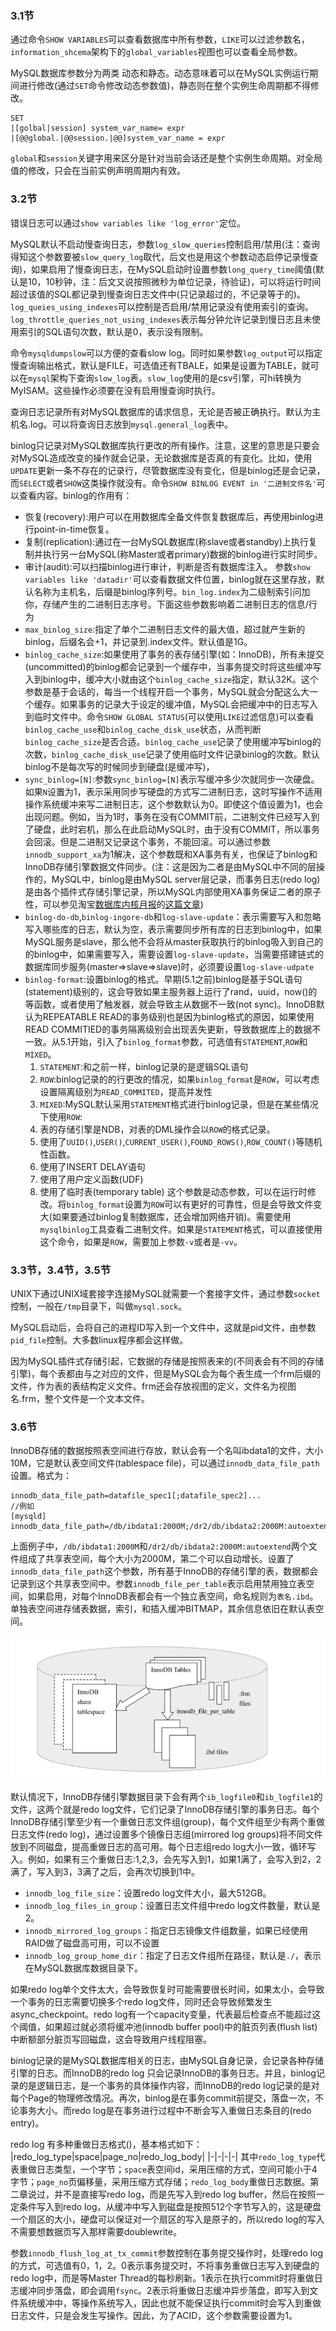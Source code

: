 ### 3.1节
通过命令`SHOW VARIABLES`可以查看数据库中所有参数，`LIKE`可以过滤参数名，`information_shcema`架构下的`global_variables`视图也可以查看全局参数。

MySQL数据库参数分为两类 动态和静态。动态意味着可以在MySQL实例运行期间进行修改(通过`SET`命令修改动态参数值)，静态则在整个实例生命周期都不得修改。
```bnf
SET
|[golbal|session] system_var_name= expr
|[@@global.|@@session.|@@]system_var_name = expr
```
`global`和`session`关键字用来区分是针对当前会话还是整个实例生命周期。对全局值的修改，只会在当前实例声明周期内有效。
### 3.2节
错误日志可以通过`show variables like 'log_error'`定位。

MySQL默认不启动慢查询日志，参数`log_slow_queries`控制启用/禁用(注：查询得知这个参数要被`slow_query_log`取代，后文也是用这个参数动态启停记录慢查询)，如果启用了慢查询日志，在MySQL启动时设置参数`long_query_time`阈值(默认是10，10秒钟，注：后文又说按照微秒为单位记录，待验证)，可以将运行时间超过该值的SQL都记录到慢查询日志文件中(只记录超过的，不记录等于的)。`log_queies_using_indexes`可以控制是否启用/禁用记录没有使用索引的查询。`log_throttle_queries_not_using_indexes`表示每分钟允许记录到慢日志且未使用索引的SQL语句次数，默认是0，表示没有限制。

命令`mysqldumpslow`可以方便的查看slow log。同时如果参数`log_output`可以指定慢查询输出格式，默认是FILE，可选值还有TBALE，如果是设置为TABLE，就可以在`mysql`架构下查询`slow_log`表。`slow_log`使用的是csv引擎，可hi转换为MyISAM。这些操作必须要在没有启用慢查询时执行。

查询日志记录所有对MySQL数据库的请求信息，无论是否被正确执行。默认为主机名.log。可以将查询日志放到`mysql.general_log`表中。

binlog只记录对MySQL数据库执行更改的所有操作。注意，这里的意思是只要会对MySQL造成改变的操作就会记录，无论数据库是否真的有变化。比如，使用`UPDATE`更新一条不存在的记录行，尽管数据库没有变化，但是binlog还是会记录，而`SELECT`或者`SHOW`这类操作就没有。命令`SHOW BINLOG EVENT in '二进制文件名'`可以查看内容。binlog的作用有：
* 恢复(recovery):用户可以在用数据库全备文件恢复数据库后，再使用binlog进行point-in-time恢复。
* 复制(replication):通过在一台MySQL数据库(称slave或者standby)上执行复制并执行另一台MySQL(称Master或者primary)数据的binlog进行实时同步。
* 审计(audit):可以扫描binlog进行审计，判断是否有数据库注入。
参数`show variables like 'datadir'`可以查看数据文件位置，binlog就在这里存放，默认名称为主机名，后缀是binlog序列号。`bin_log.index`为二级制索引问加你，存储产生的二进制日志序号。下面这些参数影响着二进制日志的信息/行为
* `max_binlog_size`:指定了单个二进制日志文件的最大值，超过就产生新的binlog，后缀名会+1，并记录到.index文件。默认值是1G。
* `binlog_cache_size`:如果使用了事务的表存储引擎(如：InnoDB)，所有未提交(uncommitted)的binlog都会记录到一个缓存中，当事务提交时将这些缓冲写入到binlog中，缓冲大小就由这个`binlog_cache_size`指定，默认32K。这个参数是基于会话的，每当一个线程开启一个事务，MySQL就会分配这么大一个缓存。如果事务的记录大于设定的缓冲值，MySQL会把缓冲中的日志写入到临时文件中。命令`SHOW GLOBAL STATUS`(可以使用`LIKE`过滤信息)可以查看`binlog_cache_use`和`binlog_cache_disk_use`状态，从而判断`binlog_cache_size`是否合适。`binlog_cache_use`记录了使用缓冲写binlog的次数，`binlog_cache_disk_use`记录了使用临时文件记录binlog的次数。默认binlog不是每次写的时候同步到硬盘(是缓冲写)，
* `sync_binlog=[N]`:参数`sync_binlog=[N]`表示写缓冲多少次就同步一次硬盘。如果`N`设置为1，表示采用同步写硬盘的方式写二进制日志，这时写操作不适用操作系统缓冲来写二进制日志，这个参数默认为0。即使这个值设置为1，也会出现问题。例如，当为1时，事务在没有COMMIT前，二进制文件已经写入到了硬盘，此时宕机，那么在此启动MySQL时，由于没有COMMIT，所以事务会回滚。但是二进制又记录这个事务，不能回滚。可以通过参数`innodb_support_xa`为1解决，这个参数既和XA事务有关，也保证了binlog和InnoDB存储引擎数据文件同步。(注：这是因为二者是由MySQL中不同的层操作的，MySQL中，binlog是由MySQL server层记录，而事务日志(redo log)是由各个插件式存储引擎记录，所以MySQL内部使用XA事务保证二者的原子性，可以参见淘宝[数据库内核月报](http://mysql.taobao.org/monthly/)的[这篇文章](http://mysql.taobao.org/monthly/2020/05/07/))
* `binlog-do-db`,`binlog-ingore-db`和`log-slave-update`：表示需要写入和忽略写入哪些库的日志，默认为空，表示需要同步所有库的日志到binlog中，如果MySQL服务是slave，那么他不会将从master获取执行的binlog吸入到自己的的binlog中，如果需要写入，需要设置`log-slave-update`，当需要搭建链式的数据库同步服务(master=>slave=>slave)时，必须要设置`log-slave-udpate`
* `binlog-format`:设置binlog的格式。早期(5.1之前)binlog是基于SQL语句(statement)级别的，这会导致如果主服务器上运行了rand，uuid，now()的等函数，或者使用了触发器，就会导致主从数据不一致(not sync)。InnoDB默认为REPEATABLE READ的事务级别也是因为binlog格式的原因，如果使用READ COMMITIED的事务隔离级别会出现丢失更新，导致数据库上的数据不一致。从5.1开始，引入了`binlog_format`参数，可选值有`STATEMENT`,`ROW`和`MIXED`。
  1. `STATEMENT`:和之前一样，binlog记录的是逻辑SQL语句
  2. `ROW`:binlog记录的的行更改的情况，如果`binlog_format`是`ROW`，可以考虑设置隔离级别为`READ_COMMITED`，提高并发性
  3. `MIXED`:MySQL默认采用`STATEMENT`格式进行binlog记录，但是在某些情况下使用`ROW`:
   1. 表的存储引擎是NDB，对表的DML操作会以`ROW`的格式记录。
   2. 使用了`UUID()`,`USER()`,`CURRENT_USER()`,`FOUND_ROWS()`,`ROW_COUNT()`等随机性函数。
   3. 使用了INSERT DELAY语句
   4. 使用了用户定义函数(UDF)
   5. 使用了临时表(temporary table)
这个参数是动态参数，可以在运行时修改。将`binlog_format`设置为`ROW`可以有更好的可靠性，但是会导致文件变大(如果要通过binlog复制数据库，还会增加网络开销)。需要使用`mysqlbinlog`工具查看二进制文件。如果是`STATEMENT`格式，可以直接使用这个命令，如果是`ROW`，需要加上参数`-v`或者是`-vv`。

### 3.3节，3.4节，3.5节
UNIX下通过UNIX域套接字连接MySQL就需要一个套接字文件，通过参数`socket`控制，一般在`/tmp`目录下，叫做`mysql.sock`。

MySQL启动后，会将自己的进程ID写入到一个文件中，这就是pid文件，由参数`pid_file`控制。大多数linux程序都会这样做。

因为MySQL插件式存储引起，它数据的存储是按照表来的(不同表会有不同的存储引擎)，每个表都由与之对应的文件，但是MySQL会为每个表生成一个frm后缀的文件，作为表的表结构定义文件。frm还会存放视图的定义，文件名为视图名.frm，整个文件是一个文本文件。

### 3.6节
InnoDB存储的数据按照表空间进行存放，默认会有一个名叫ibdata1的文件，大小10M，它是默认表空间文件(tablespace file)，可以通过`innodb_data_file_path`设置。格式为：
```
innodb_data_file_path=datafile_spec1[;datafile_spec2]...
//例如
[mysqld]
innodb_data_file_path=/db/ibdata1:2000M;/dr2/db/ibdata2:2000M:autoextend
```
上面例子中，`/db/ibdata1:2000M`和`/dr2/db/ibdata2:2000M:autoextend`两个文件组成了共享表空间，每个大小为2000M，第二个可以自动增长。设置了`innodb_data_file_path`这个参数，所有基于InnoDB的存储引擎的表，数据都会记录到这个共享表空间中。参数`innodb_file_per_table`表示启用禁用独立表空间，如果启用，对每个InnoDB表都会有一个独立表空间，命名规则为`表名.ibd`。单独表空间进存储表数据，索引，和插入缓冲BITMAP，其余信息依旧在默认表空间。

![figure3.1.png "InnoDB存储引擎表文件存储方式"](figure3.1.png "InnoDB存储引擎表文件存储方式")

默认情况下，InnoDB存储引擎数据目录下会有两个`ib_logfile0`和`ib_logfile1`的文件，这两个就是redo log文件，它们记录了InnoDB存储引擎的事务日志。每个InnoDB存储引擎至少有一个重做日志文件组(group)，每个文件组至少有两个重做日志文件(redo log)，通过设置多个镜像日志组(mirrored log groups)将不同文件放到不同磁盘，提高重做日志的高可用。每个日志组redo log大小一致，循环写入。例如，如果有三个重做日志:1,2,3，会先写入到1，如果1满了，会写入到2，2满了，写入到3，3满了之后，会再次切换到1中。

* `innodb_log_file_size`：设置redo log文件大小，最大512GB。
* `innodb_log_files_in_group`：设置日志文件组中redo log文件数量，默认是2。
* `innodb_mirrored_log_groups`：指定日志镜像文件组数量，如果已经使用RAID做了磁盘高可用，可以不设置
* `innodb_log_group_home_dir`：指定了日志文件组所在路径，默认是`./`，表示在MySQL数据库数据目录下。

如果redo log单个文件太大，会导致恢复时可能需要很长时间，如果太小，会导致一个事务的日志需要切换多个redo log文件，同时还会导致频繁发生async_checkpoint。redo log有一个capacity变量，代表最后检查点不能超过这个阈值，如果超过就必须将缓冲池(innodb buffer pool)中的脏页列表(flush list)中断额部分脏页写回磁盘，这会导致用户线程阻塞。

binlog记录的是MySQL数据库相关的日志，由MySQL自身记录，会记录各种存储引擎的日志。而InnoDB的redo log 只会记录InnoDB的事务日志。并且，binlog记录的是逻辑日志，是一个事务的具体操作内容，而InnoDB的redo log记录的是对每个Page的物理修改情况。再次，binlog是在事务commit前提交，落盘一次，不论事务大小。而redo log是在事务进行过程中不断会写入重做日志条目的(redo entry)。

redo log 有多种重做日志格式()，基本格式如下：
|redo_log_type|space|page_no|redo_log_body|
|-|-|-|-|
其中`redo_log_type`代表重做日志类型，一个字节；`space`表空间id，采用压缩的方式，空间可能小于4字节；`page_no`页偏移量，采用压缩方式存储；`redo_log_body`重做日志数据。第二章说过，并不是直接写redo log，而是先写入到redo log buffer，然后在按照一定条件写入到redo log，从缓冲中写入到磁盘是按照512个字节写入的，这是硬盘一个扇区的大小，硬盘可以保证对一个扇区的写入是原子的，所以redo log的写入不需要想数据页写入那样需要doublewrite。

参数`innodb_flush_log_at_tx_commit`参数控制在事务提交操作时，处理redo log的方式，可选值有0，1，2。0表示事务提交时，不将事务重做日志写入到硬盘的redo log中，而是等Master Thread的每秒刷新。1表示在执行commit时将重做日志缓冲同步落盘，即会调用`fsync`。2表示将重做日志缓冲异步落盘，即写入到文件系统缓冲中，等操作系统写入，因此也就不能保证执行commit时会写入到重做日志文件，只是会发生写操作。因此，为了ACID，这个参数需要设置为1。



